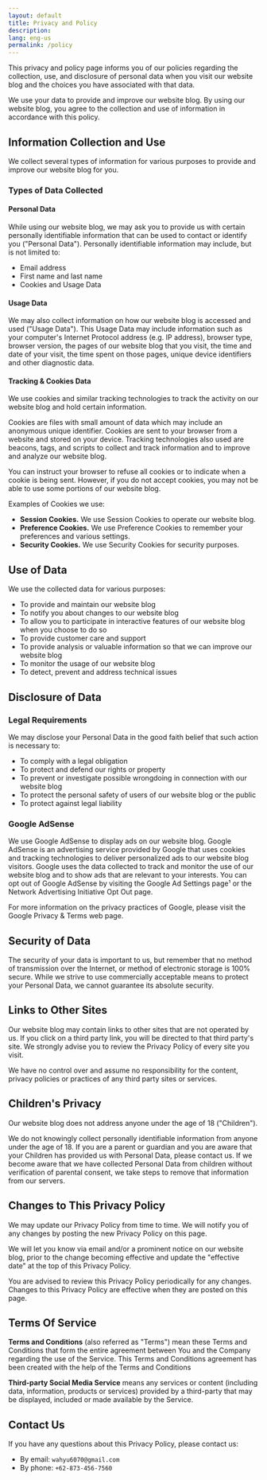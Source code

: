 ```yaml
---
layout: default
title: Privacy and Policy
description:
lang: eng-us
permalink: /policy
---
```



This privacy and policy page informs you of our policies regarding the collection, use, and disclosure of personal data when you visit our website blog and the choices you have associated with that data.

We use your data to provide and improve our website blog. By using our website blog, you agree to the collection and use of information in accordance with this policy.

## Information Collection and Use

We collect several types of information for various purposes to provide and improve our website blog for you.

### Types of Data Collected

#### Personal Data

While using our website blog, we may ask you to provide us with certain personally identifiable information that can be used to contact or identify you ("Personal Data"). Personally identifiable information may include, but is not limited to:

- Email address
- First name and last name
- Cookies and Usage Data

#### Usage Data

We may also collect information on how our website blog is accessed and used ("Usage Data"). This Usage Data may include information such as your computer's Internet Protocol address (e.g. IP address), browser type, browser version, the pages of our website blog that you visit, the time and date of your visit, the time spent on those pages, unique device identifiers and other diagnostic data.

#### Tracking & Cookies Data

We use cookies and similar tracking technologies to track the activity on our website blog and hold certain information.

Cookies are files with small amount of data which may include an anonymous unique identifier. Cookies are sent to your browser from a website and stored on your device. Tracking technologies also used are beacons, tags, and scripts to collect and track information and to improve and analyze our website blog.

You can instruct your browser to refuse all cookies or to indicate when a cookie is being sent. However, if you do not accept cookies, you may not be able to use some portions of our website blog.

Examples of Cookies we use:

- **Session Cookies.** We use Session Cookies to operate our website blog.
- **Preference Cookies.** We use Preference Cookies to remember your preferences and various settings.
- **Security Cookies.** We use Security Cookies for security purposes.

## Use of Data

We use the collected data for various purposes:

- To provide and maintain our website blog
- To notify you about changes to our website blog
- To allow you to participate in interactive features of our website blog when you choose to do so
- To provide customer care and support
- To provide analysis or valuable information so that we can improve our website blog
- To monitor the usage of our website blog
- To detect, prevent and address technical issues


## Disclosure of Data

### Legal Requirements

We may disclose your Personal Data in the good faith belief that such action is necessary to:

- To comply with a legal obligation
- To protect and defend our rights or property
- To prevent or investigate possible wrongdoing in connection with our website blog
- To protect the personal safety of users of our website blog or the public
- To protect against legal liability

### Google AdSense

We use Google AdSense to display ads on our website blog. Google AdSense is an advertising service provided by Google that uses cookies and tracking technologies to deliver personalized ads to our website blog visitors. Google uses the data collected to track and monitor the use of our website blog and to show ads that are relevant to your interests. You can opt out of Google AdSense by visiting the Google Ad Settings page¹ or the Network Advertising Initiative Opt Out page.

For more information on the privacy practices of Google, please visit the Google Privacy & Terms web page.

## Security of Data

The security of your data is important to us, but remember that no method of transmission over the Internet, or method of electronic storage is 100% secure. While we strive to use commercially acceptable means to protect your Personal Data, we cannot guarantee its absolute security.

## Links to Other Sites

Our website blog may contain links to other sites that are not operated by us. If you click on a third party link, you will be directed to that third party's site. We strongly advise you to review the Privacy Policy of every site you visit.

We have no control over and assume no responsibility for the content, privacy policies or practices of any third party sites or services.

## Children's Privacy

Our website blog does not address anyone under the age of 18 ("Children").

We do not knowingly collect personally identifiable information from anyone under the age of 18. If you are a parent or guardian and you are aware that your Children has provided us with Personal Data, please contact us. If we become aware that we have collected Personal Data from children without verification of parental consent, we take steps to remove that information from our servers.

## Changes to This Privacy Policy

We may update our Privacy Policy from time to time. We will notify you of any changes by posting the new Privacy Policy on this page.

We will let you know via email and/or a prominent notice on our website blog, prior to the change becoming effective and update the "effective date" at the top of this Privacy Policy.

You are advised to review this Privacy Policy periodically for any changes. Changes to this Privacy Policy are effective when they are posted on this page.

## Terms Of Service

**Terms and Conditions** (also referred as &quot;Terms&quot;) mean these Terms and Conditions that form the entire agreement between You and the Company regarding the use of the Service. This Terms and Conditions agreement has been created with the help of the Terms and Conditions

**Third-party Social Media Service** means any services or content (including data, information, products or services) provided by a third-party that may be displayed, included or made available by the Service.

## Contact Us

If you have any questions about this Privacy Policy, please contact us:

- By email: `wahyu6070@gmail.com`
- By phone: `+62-873-456-7560`
